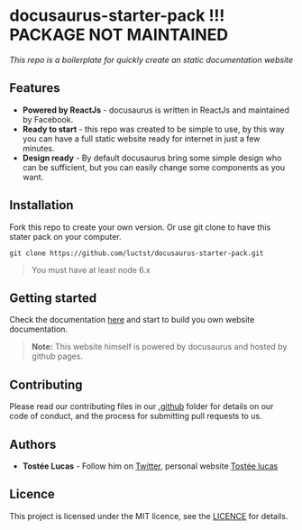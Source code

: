 # docusaurus-starter-pack !!! PACKAGE NOT MAINTAINED
*This repo is a boilerplate for quickly create an static documentation website*


## Features
- **Powered by ReactJs** - docusaurus is written in ReactJs and maintained by Facebook.
- **Ready to start** - this repo was created to be simple to use, by this way you can have a full static website ready for internet in just a few minutes.
- **Design ready** - By default docusaurus bring some simple design who can be sufficient, but you can easily change some components as you want.


## Installation
Fork this repo to create your own version. Or use git clone to have this stater pack on your computer.

` git clone https://github.com/luctst/docusaurus-starter-pack.git `
> You must have at least node 6.x

## Getting started
Check the documentation [here](https://luctst.github.io/docusaurus-starter-pack/) and start to build you own website documentation.
> **Note:** This website himself is powered by docusaurus and hosted by github pages.


## Contributing
Please read our contributing files in our [.github](https://github.com/luctst/docusaurus-starter-pack/tree/master/.github) folder for details on our code of conduct, and the process for submitting pull requests to us.


## Authors
- **Tostée Lucas** - Follow him on [Twitter](https://twitter.com/ltostee), personal website [Tostée lucas](https://www.lucas-tostee.com)


## Licence
This project is licensed under the MIT licence, see the [LICENCE](https://github.com/luctst/docusaurus-starter-pack/blob/master/LICENSE) for details.
